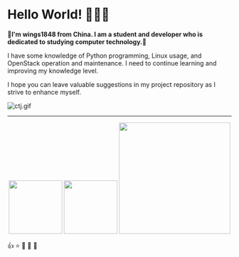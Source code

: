 # Hello World! :tada::tada::tada:

:fish_cake:**I'm wings1848 from China. I am a student and developer who is dedicated to studying computer technology.**:fish_cake:

I have some knowledge of Python programming, Linux usage, and OpenStack operation and maintenance. I need to continue learning and improving my knowledge level.  

I hope you can leave valuable suggestions in my project repository as I strive to enhance myself.

<img src="https://pic.imgdb.cn/item/65ba1f71871b83018a78dc1e.gif" alt="ctj.gif">

---

<div>
  <p align="center">
    <img src="https://github-readme-stats.vercel.app/api?username=wings1848&show_icons=true&theme=prussian" style="height:120px;">
    <img src="https://github-readme-stats.vercel.app/api/top-langs/?username=wings1848&theme=prussian&layout=compact" style="height:120px">
    <img src="https://github-readme-activity-graph.vercel.app/graph?username=wings1848&theme=react-dark" style="height: 250px";>
  </p>
</div>

:+1: :star: :pray: :pray: :pray:
